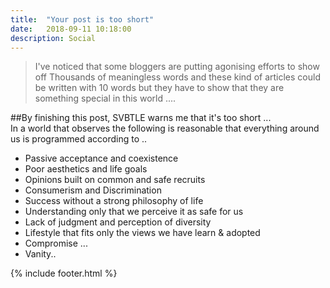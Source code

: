 ```yaml
---
title:  "Your post is too short"
date:   2018-09-11 10:18:00
description: Social
---
```

> I've noticed that some bloggers are putting agonising efforts to show off Thousands of meaningless words  and  these kind of articles could be written with 10 words but  they have to show that they are something special in this world .... 

##By finishing this post, SVBTLE warns me that it's too short ...  
In a world that observes the following is reasonable that everything around us is programmed according to  ..

* Passive acceptance and coexistence
* Poor aesthetics and life goals
* Opinions built on common and safe recruits
* Consumerism and Discrimination
* Success without a strong philosophy of life
* Understanding only that we perceive it as safe for us
* Lack of judgment and perception of diversity
* Lifestyle  that fits only the views we have learn & adopted
* Compromise ...
* Vanity..

{% include footer.html %}
